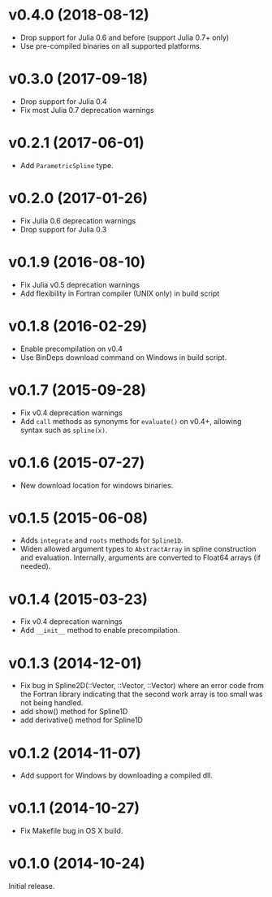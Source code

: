 v0.4.0 (2018-08-12)
===================

- Drop support for Julia 0.6 and before (support Julia 0.7+ only)
- Use pre-compiled binaries on all supported platforms.

v0.3.0 (2017-09-18)
===================

- Drop support for Julia 0.4
- Fix most Julia 0.7 deprecation warnings

v0.2.1 (2017-06-01)
===================

- Add `ParametricSpline` type.

v0.2.0 (2017-01-26)
===================

- Fix Julia 0.6 deprecation warnings
- Drop support for Julia 0.3

v0.1.9 (2016-08-10)
===================

- Fix Julia v0.5 deprecation warnings
- Add flexibility in Fortran compiler (UNIX only) in build script

v0.1.8 (2016-02-29)
===================

- Enable precompilation on v0.4
- Use BinDeps download command on Windows in build script.

v0.1.7 (2015-09-28)
===================

- Fix v0.4 deprecation warnings
- Add `call` methods as synonyms for `evaluate()` on v0.4+,
  allowing syntax such as `spline(x)`.

v0.1.6 (2015-07-27)
===================

- New download location for windows binaries.

v0.1.5 (2015-06-08)
===================

- Adds `integrate` and `roots` methods for `Spline1D`.
- Widen allowed argument types to `AbstractArray` in spline construction
  and evaluation. Internally, arguments are converted to Float64 arrays (if
  needed).

v0.1.4 (2015-03-23)
===================

- Fix v0.4 deprecation warnings
- Add `__init__` method to enable precompilation.

v0.1.3 (2014-12-01)
===================

- Fix bug in Spline2D(::Vector, ::Vector, ::Vector) where an error
  code from the Fortran library indicating that the second work array is too
  small was not being handled.
- add show() method for Spline1D
- add derivative() method for Spline1D

v0.1.2 (2014-11-07)
===================

- Add support for Windows by downloading a compiled dll.

v0.1.1 (2014-10-27)
===================

- Fix Makefile bug in OS X build.

v0.1.0 (2014-10-24)
===================

Initial release.

